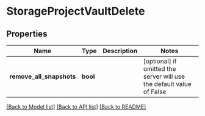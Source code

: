 # StorageProjectVaultDelete

## Properties
Name | Type | Description | Notes
------------ | ------------- | ------------- | -------------
**remove_all_snapshots** | **bool** |  | [optional]  if omitted the server will use the default value of False

[[Back to Model list]](../README.md#documentation-for-models) [[Back to API list]](../README.md#documentation-for-api-endpoints) [[Back to README]](../README.md)


